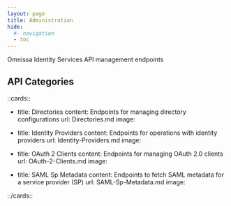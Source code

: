 ```yaml
---
layout: page
title: Administration
hide:
  #- navigation
  - toc
---
```


Omnissa Identity Services API management endpoints

## API Categories

::cards::

- title: Directories
  content: Endpoints for managing directory configurations
  url: Directories.md
  image: 

- title: Identity Providers
  content: Endpoints for operations with identity providers
  url: Identity-Providers.md
  image: 

- title: OAuth 2 Clients
  content: Endpoints for managing OAuth 2.0 clients
  url: OAuth-2-Clients.md
  image: 

- title: SAML Sp Metadata
  content: Endpoints to fetch SAML metadata for a service provider (SP)
  url: SAML-Sp-Metadata.md
  image: 

::/cards::

